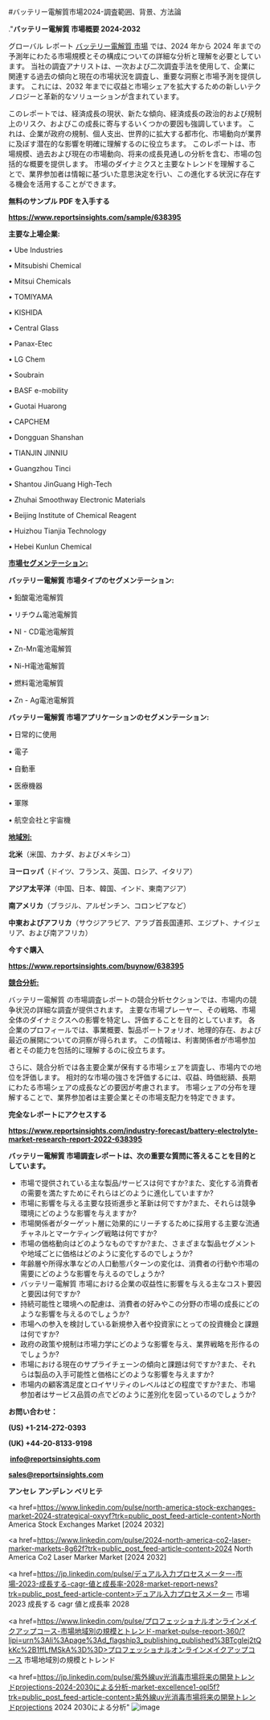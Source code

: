 #バッテリー電解質市場2024-調査範囲、背景、方法論

."<strong>バッテリー電解質 市場概要 2024-2032</strong>

グローバル レポート <a href=https://www.reportsinsights.com/sample/638395>バッテリー電解質 市場</a> では、2024 年から 2024 年までの予測年にわたる市場規模とその構成についての詳細な分析と理解を必要としています。 当社の調査アナリストは、一次および二次調査手法を使用して、企業に関連する過去の傾向と現在の市場状況を調査し、重要な洞察と市場予測を提供します。 これには、2032 年までに収益と市場シェアを拡大​​するための新しいテクノロジーと革新的なソリューションが含まれています。

このレポートでは、経済成長の現状、新たな傾向、経済成長の政治的および規制上のリスク、およびこの成長に寄与するいくつかの要因も強調しています。 これは、企業が政府の規制、個人支出、世界的に拡大する都市化、市場動向が業界に及ぼす潜在的な影響を明確に理解するのに役立ちます。 このレポートは、市場規模、過去および現在の市場動向、将来の成長見通しの分析を含む、市場の包括的な概要を提供します。 市場のダイナミクスと主要なトレンドを理解することで、業界参加者は情報に基づいた意思決定を行い、この進化する状況に存在する機会を活用することができます。

<strong><b>無料のサンプル PDF を入手する</b></strong>

<a href=https://www.reportsinsights.com/sample/638395><strong><u>https://www.reportsinsights.com/sample/638395</u></strong></a>

<strong>主要な上場企業:</strong>

• Ube Industries

• Mitsubishi Chemical

• Mitsui Chemicals

• TOMIYAMA

• KISHIDA

• Central Glass

• Panax-Etec

• LG Chem

• Soubrain

• BASF e-mobility

• Guotai Huarong

• CAPCHEM

• Dongguan Shanshan

• TIANJIN JINNIU

• Guangzhou Tinci

• Shantou JinGuang High-Tech

• Zhuhai Smoothway Electronic Materials

• Beijing Institute of Chemical Reagent

• Huizhou Tianjia Technology

• Hebei Kunlun Chemical

<strong><u>市場セグメンテーション</u></strong><strong><u>:</u></strong>

<strong>バッテリー電解質 市場タイプのセグメンテーション:</strong>

• 鉛酸電池電解質

• リチウム電池電解質

• NI - CD電池電解質

• Zn-Mn電池電解質

• Ni-H電池電解質

• 燃料電池電解質

• Zn - Ag電池電解質

<strong>バッテリー電解質 市場アプリケーションのセグメンテーション:</strong>

• 日常的に使用

• 電子

• 自動車

• 医療機器

• 軍隊

• 航空会社と宇宙機

<strong><u>地域別</u></strong><strong><u>:</u></strong>

<strong>北米</strong>（米国、カナダ、およびメキシコ）

<strong>ヨーロッパ</strong>（ドイツ、フランス、英国、ロシア、イタリア）

<strong>アジア太平洋</strong>（中国、日本、韓国、インド、東南アジア）

<strong>南アメリカ</strong>（ブラジル、アルゼンチン、コロンビアなど）

<strong>中東およびアフリカ</strong>（サウジアラビア、アラブ首長国連邦、エジプト、ナイジェリア、および南アフリカ）

<strong>今すぐ購入</strong>

<a href=https://www.reportsinsights.com/buynow/638395><strong><u>https://www.reportsinsights.com/buynow/638395</u></strong></a>

<strong><u>競合分析:</u></strong>

バッテリー電解質 の市場調査レポートの競合分析セクションでは、市場内の競争状況の詳細な調査が提供されます。 主要な市場プレーヤー、その戦略、市場全体のダイナミクスへの影響を特定し、評価することを目的としています。 各企業のプロフィールでは、事業概要、製品ポートフォリオ、地理的存在、および最近の展開についての洞察が得られます。 この情報は、利害関係者が市場参加者とその能力を包括的に理解するのに役立ちます。

さらに、競合分析では各主要企業が保有する市場シェアを調査し、市場内での地位を評価します。 相対的な市場の強さを評価するには、収益、時価総額、長期にわたる市場シェアの成長などの要因が考慮されます。 市場シェアの分布を理解することで、業界参加者は主要企業とその市場支配力を特定できます。

<strong>完全なレポートにアクセスする</strong>

<a href=https://www.reportsinsights.com/industry-forecast/battery-electrolyte-market-research-report-2022-638395><strong><u><b>https://www.reportsinsights.com/industry-forecast/battery-electrolyte-market-research-report-2022-638395</b></u></strong></a>

<strong><b>バッテリー電解質 市場調査レポートは、次の重要な質問に答えることを目的としています。</b></strong>
<ul>
  <li>市場で提供されている主な製品/サービスは何ですか?また、変化する消費者の需要を満たすためにそれらはどのように進化していますか?</li>
  <li>市場に影響を与える主要な技術進歩と革新は何ですか?また、それらは競争環境にどのような影響を与えますか?</li>
  <li>市場関係者がターゲット層に効果的にリーチするために採用する主要な流通チャネルとマーケティング戦略は何ですか?</li>
  <li>市場の価格動向はどのようなものですか?また、さまざまな製品セグメントや地域ごとに価格はどのように変化するのでしょうか?</li>
  <li>年齢層や所得水準などの人口動態パターンの変化は、消費者の行動や市場の需要にどのような影響を与えるのでしょうか?</li>
  <li>バッテリー電解質 市場における企業の収益性に影響を与える主なコスト要因と要因は何ですか?</li>
  <li>持続可能性と環境への配慮は、消費者の好みやこの分野の市場の成長にどのような影響を与えるのでしょうか?</li>
  <li>市場への参入を検討している新規参入者や投資家にとっての投資機会と課題は何ですか?</li>
  <li>政府の政策や規制は市場力学にどのような影響を与え、業界戦略を形作るのでしょうか?</li>
  <li>市場における現在のサプライチェーンの傾向と課題は何ですか?また、それらは製品の入手可能性と価格にどのような影響を与えますか?</li>
  <li>市場内の顧客満足度とロイヤリティのレベルはどの程度ですか?また、市場参加者はサービス品質の点でどのように差別化を図っているのでしょうか?</li>
</ul>
<strong>お問い合わせ：</strong>

<strong>(US) +1-214-272-0393</strong>

<strong>(UK) +44-20-8133-9198</strong>

<strong> </strong><a href=info@reportsinsights.com><strong><u>info@reportsinsights.com</u></strong></a>

<a href=sales@reportsinsights.com><strong><u>sales@reportsinsights.com</u></strong></a>

<strong>アンセレ アンデレン ベリヒテ</strong>

<a href=https://www.linkedin.com/pulse/north-america-stock-exchanges-market-2024-strategical-oxyyf?trk=public_post_feed-article-content>North America Stock Exchanges Market [2024 2032]</a>

<a href=https://www.linkedin.com/pulse/2024-north-america-co2-laser-marker-markets-8g62f?trk=public_post_feed-article-content>2024 North America Co2 Laser Marker Market [2024 2032]</a>

<a href=https://jp.linkedin.com/pulse/デュアル入力プロセスメーター-市場-2023-成長する-cagr-値と成長率-2028-market-report-news?trk=public_post_feed-article-content>デュアル入力プロセスメーター 市場 2023 成長する cagr 値と成長率 2028</a>

<a href=https://www.linkedin.com/pulse/プロフェッショナルオンラインメイクアップコース-市場地域別の規模とトレンド-market-pulse-report-360/?lipi=urn%3Ali%3Apage%3Ad_flagship3_publishing_published%3BTcgIej2tQkKc%2B1ffLfMSkA%3D%3D>プロフェッショナルオンラインメイクアップコース 市場地域別の規模とトレンド</a>

<a href=https://jp.linkedin.com/pulse/紫外線uv光消毒市場将来の開発トレンドprojections-2024-2030による分析-market-excellence1-opl5f?trk=public_post_feed-article-content>紫外線uv光消毒市場将来の開発トレンドprojections 2024 2030による分析</a>"
![image](https://github.com/aanak123/RIMarketer1/assets/158471119/782ed4a5-1327-43e0-b625-044c72be3870)
